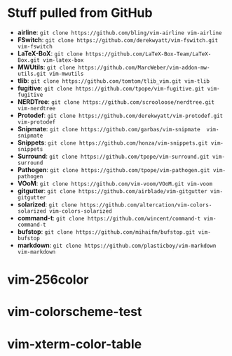 # Stuff pulled from GitHub

* **airline**:       `git clone https://github.com/bling/vim-airline vim-airline`
* **FSwitch**:       `git clone https://github.com/derekwyatt/vim-fswitch.git vim-fswitch`
* **LaTeX-BoX**:     `git clone https://github.com/LaTeX-Box-Team/LaTeX-Box.git vim-latex-box`
* **MWUtils**:       `git clone https://github.com/MarcWeber/vim-addon-mw-utils.git vim-mwutils`
* **tlib**:          `git clone https://github.com/tomtom/tlib_vim.git vim-tlib`
* **fugitive**:      `git clone https://github.com/tpope/vim-fugitive.git vim-fugitive`
* **NERDTree**:      `git clone https://github.com/scrooloose/nerdtree.git vim-nerdtree`
* **Protodef**:      `git clone https://github.com/derekwyatt/vim-protodef.git vim-protodef`
* **Snipmate**:      `git clone https://github.com/garbas/vim-snipmate  vim-snipmate`
* **Snippets**:      `git clone https://github.com/honza/vim-snippets.git vim-snippets`
* **Surround**:      `git clone https://github.com/tpope/vim-surround.git vim-surround`
* **Pathogen**:      `git clone https://github.com/tpope/vim-pathogen.git vim-pathogen`
* **VOoM**:          `git clone https://github.com/vim-voom/VOoM.git vim-voom`
* **gitgutter**:     `git clone https://github.com/airblade/vim-gitgutter vim-gitgutter` 
* **solarized**:     `git clone https://github.com/altercation/vim-colors-solarized vim-colors-solarized`
* **command-t**:     `git clone https://github.com/wincent/command-t vim-command-t`
* **bufstop**:       `git clone https://github.com/mihaifm/bufstop.git vim-bufstop`
* **markdown**:      `git clone https://github.com/plasticboy/vim-markdown vim-markdown`

# vim-256color
# vim-colorscheme-test
# vim-xterm-color-table
